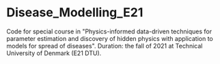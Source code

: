 # Disease_Modelling_E21
Code for special course in "Physics-informed data-driven techniques for parameter estimation and discovery of hidden physics with application to models for spread of diseases". Duration: the fall of 2021 at Technical University of Denmark (E21 DTU).
